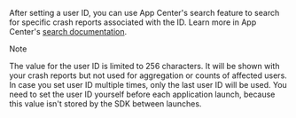 After setting a user ID, you can use App Center's search feature to search for specific crash reports associated with the ID. Learn more in App Center's [search documentation](~/diagnostics/search.md). 

> [!NOTE]
> The value for the user ID is limited to 256 characters.
> It will be shown with your crash reports but not used for aggregation or counts of affected users.
> In case you set user ID multiple times, only the last user ID will be used.
> You need to set the user ID yourself before each application launch, because this value isn't stored by the SDK between launches.
